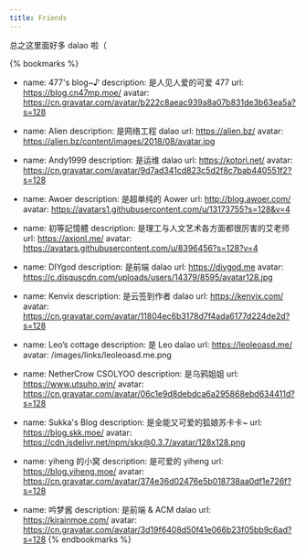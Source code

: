 ```yaml
---
title: Friends
---
```


总之这里面好多 dalao 啦（

{% bookmarks %}
- name: 477's blog~♪
  description: 是人见人爱的可爱 477
  url: https://blog.cn47mp.moe/
  avatar: https://cn.gravatar.com/avatar/b222c8aeac939a8a07b831de3b63ea5a?s=128

- name: Alien
  description: 是网络工程 dalao
  url: https://alien.bz/
  avatar: https://alien.bz/content/images/2018/08/avatar.jpg

- name: Andy1999
  description: 是运维 dalao
  url: https://kotori.net/
  avatar: https://cn.gravatar.com/avatar/9d7ad341cd823c5d2f8c7bab440551f2?s=128

- name: Awoer
  description: 是超单纯的 Aower
  url: http://blog.awoer.com/
  avatar: https://avatars1.githubusercontent.com/u/13173755?s=128&v=4

- name: 初等記憶體
  description: 是理工与人文艺术各方面都很厉害的艾老师
  url: https://axionl.me/
  avatar: https://avatars.githubusercontent.com/u/8396456?s=128?v=4

- name: DIYgod
  description: 是前端 dalao
  url: https://diygod.me
  avatar: https://c.disquscdn.com/uploads/users/14379/8595/avatar128.jpg

- name: Kenvix
  description: 是云签到作者 dalao
  url: https://kenvix.com/
  avatar: https://cn.gravatar.com/avatar/11804ec6b3178d7f4ada6177d224de2d?s=128

- name: Leo’s cottage
  description: 是 Leo dalao
  url: https://leoleoasd.me/
  avatar: /images/links/leoleoasd.me.png

- name: NetherCrow CSOLYOO
  description: 是乌鸦姐姐
  url: https://www.utsuho.win/
  avatar: https://cn.gravatar.com/avatar/06c1e9d8debdca6a295868ebd634411d?s=128

- name: Sukka's Blog
  description: 是全能又可爱的狐娘苏卡卡~
  url: https://blog.skk.moe/
  avatar: https://cdn.jsdelivr.net/npm/skx@0.3.7/avatar/128x128.png

- name: yiheng 的小窝
  description: 是可爱的 yiheng
  url: https://blog.yiheng.moe/
  avatar: https://cn.gravatar.com/avatar/374e36d02476e5b018738aa0df1e726f?s=128

- name: 吟梦酱
  description: 是前端 & ACM dalao
  url: https://kirainmoe.com/
  avatar: https://cn.gravatar.com/avatar/3d19f6408d50f41e066b23f05bb9c6ad?s=128
{% endbookmarks %}
